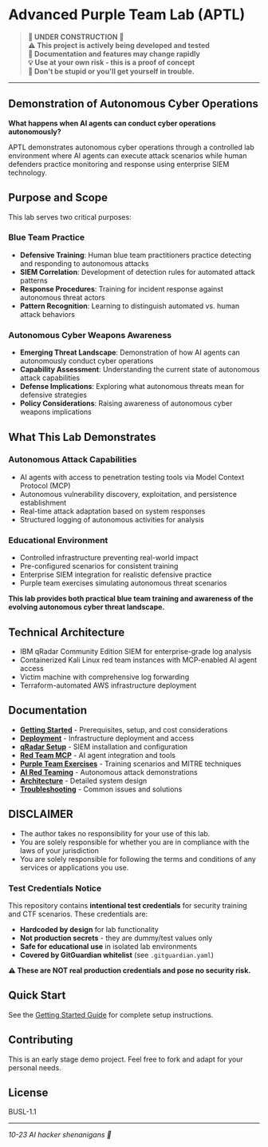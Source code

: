 <!-- SPDX-License-Identifier: BUSL-1.1 -->

# Advanced Purple Team Lab (APTL)

> **🚧 UNDER CONSTRUCTION 🚧**  
> **⚠️ This project is actively being developed and tested**  
> **🔧 Documentation and features may change rapidly**  
> **💡 Use at your own risk - this is a proof of concept**  
> **🚨 Don't be stupid or you'll get yourself in trouble.**

---

## Demonstration of Autonomous Cyber Operations

**What happens when AI agents can conduct cyber operations autonomously?**

APTL demonstrates autonomous cyber operations through a controlled lab environment where AI agents can execute attack scenarios while human defenders practice monitoring and response using enterprise SIEM technology.

## Purpose and Scope

This lab serves two critical purposes:

### Blue Team Practice

- **Defensive Training**: Human blue team practitioners practice detecting and responding to autonomous attacks
- **SIEM Correlation**: Development of detection rules for automated attack patterns
- **Response Procedures**: Training for incident response against autonomous threat actors
- **Pattern Recognition**: Learning to distinguish automated vs. human attack behaviors

### Autonomous Cyber Weapons Awareness

- **Emerging Threat Landscape**: Demonstration of how AI agents can autonomously conduct cyber operations
- **Capability Assessment**: Understanding the current state of autonomous attack capabilities
- **Defense Implications**: Exploring what autonomous threats mean for defensive strategies
- **Policy Considerations**: Raising awareness of autonomous cyber weapons implications

## What This Lab Demonstrates

### Autonomous Attack Capabilities

- AI agents with access to penetration testing tools via Model Context Protocol (MCP)
- Autonomous vulnerability discovery, exploitation, and persistence establishment
- Real-time attack adaptation based on system responses
- Structured logging of autonomous activities for analysis

### Educational Environment

- Controlled infrastructure preventing real-world impact
- Pre-configured scenarios for consistent training
- Enterprise SIEM integration for realistic defensive practice
- Purple team exercises simulating autonomous threat scenarios

**This lab provides both practical blue team training and awareness of the evolving autonomous cyber threat landscape.**

## Technical Architecture

- IBM qRadar Community Edition SIEM for enterprise-grade log analysis
- Containerized Kali Linux red team instances with MCP-enabled AI agent access
- Victim machine with comprehensive log forwarding
- Terraform-automated AWS infrastructure deployment

## Documentation

- **[Getting Started](https://brad-edwards.github.io/aptl/getting-started.html)** - Prerequisites, setup, and cost considerations
- **[Deployment](https://brad-edwards.github.io/aptl/deployment.html)** - Infrastructure deployment and access
- **[qRadar Setup](https://brad-edwards.github.io/aptl/qradar-setup.html)** - SIEM installation and configuration
- **[Red Team MCP](https://brad-edwards.github.io/aptl/red-team-mcp.html)** - AI agent integration and tools
- **[Purple Team Exercises](https://brad-edwards.github.io/aptl/exercises.html)** - Training scenarios and MITRE techniques
- **[AI Red Teaming](https://brad-edwards.github.io/aptl/ai-red-teaming.html)** - Autonomous attack demonstrations
- **[Architecture](https://brad-edwards.github.io/aptl/architecture.html)** - Detailed system design
- **[Troubleshooting](https://brad-edwards.github.io/aptl/troubleshooting.html)** - Common issues and solutions

## DISCLAIMER

- The author takes no responsibility for your use of this lab.
- You are solely responsible for whether you are in compliance with the laws of your jurisdiction
- You are solely responsible for following the terms and conditions of any services or applications you use.

### Test Credentials Notice

This repository contains **intentional test credentials** for security training and CTF scenarios. These credentials are:

- **Hardcoded by design** for lab functionality
- **Not production secrets** - they are dummy/test values only
- **Safe for educational use** in isolated lab environments
- **Covered by GitGuardian whitelist** (see `.gitguardian.yaml`)

**⚠️ These are NOT real production credentials and pose no security risk.**

## Quick Start

See the [Getting Started Guide](https://brad-edwards.github.io/aptl/getting-started.html) for complete setup instructions.

## Contributing

This is an early stage demo project. Feel free to fork and adapt for your personal needs.

## License

BUSL-1.1

---

*10-23 AI hacker shenanigans 🚓*
